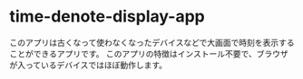 # time-denote-display-app

このアプリは古くなって使わなくなったデバイスなどで大画面で時刻を表示することができるアプリです。
このアプリの特徴はインストール不要で、ブラウザが入っているデバイスではほぼ動作します。
